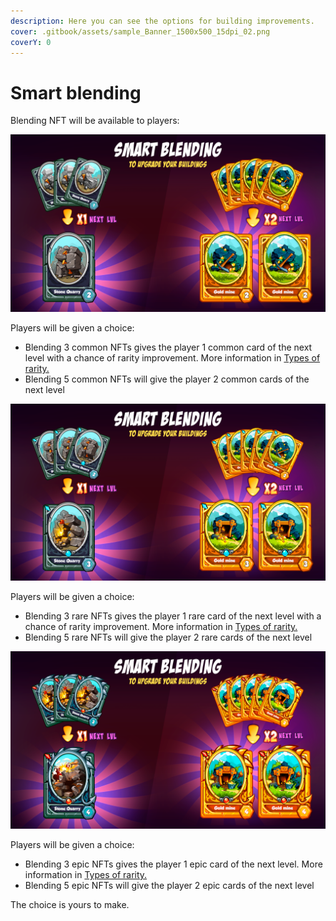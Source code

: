```yaml
---
description: Here you can see the options for building improvements.
cover: .gitbook/assets/sample_Banner_1500x500_15dpi_02.png
coverY: 0
---
```


# Smart blending

Blending NFT will be available to players:

![](<.gitbook/assets/Smaqrt blending1.png>)

Players will be given a choice:

* Blending 3 common NFTs gives the player 1 common card of the next level with a chance of rarity improvement. More information in [Types of rarity.](types-of-rarity.md)
* Blending 5 common NFTs will give the player 2 common cards of the next level

![](<.gitbook/assets/Smaqrt blending2.png>)

Players will be given a choice:

* Blending 3 rare NFTs gives the player 1 rare card of the next level with a chance of rarity improvement. More information in [Types of rarity.](types-of-rarity.md)
* Blending 5 rare NFTs will give the player 2 rare cards of the next level

![](<.gitbook/assets/Smaqrt blending3.png>)

Players will be given a choice:

* Blending 3 epic NFTs gives the player 1 epic card of the next level. More information in [Types of rarity.](types-of-rarity.md)
* Blending 5 epic NFTs will give the player 2 epic cards of the next level

The choice is yours to make.
